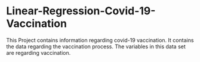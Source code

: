 # Linear-Regression-Covid-19-Vaccination
This Project contains information regarding covid-19 vaccination. It contains the data regarding the vaccination process. The variables in this data set are regarding vaccination.
